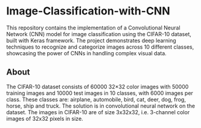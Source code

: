 # Image-Classification-with-CNN
This repository contains the implementation of a Convolutional Neural Network (CNN) model for image classification using the CIFAR-10 dataset, built with Keras framework. The project demonstrates deep learning techniques to recognize and categorize images across 10 different classes, showcasing the power of CNNs in handling complex visual data.
## About
The CIFAR-10 dataset consists of 60000 32×32 color images with 50000 training images and 10000 test images in 10 classes, with 6000 images per class. These classes are: airplane, automobile, bird, cat, deer, dog, frog, horse, ship and truck. The solution is in convolutional neural network  on the dataset. The images in CIFAR-10 are of size 3x32x32, i.e. 3-channel color images of 32x32 pixels in size.
